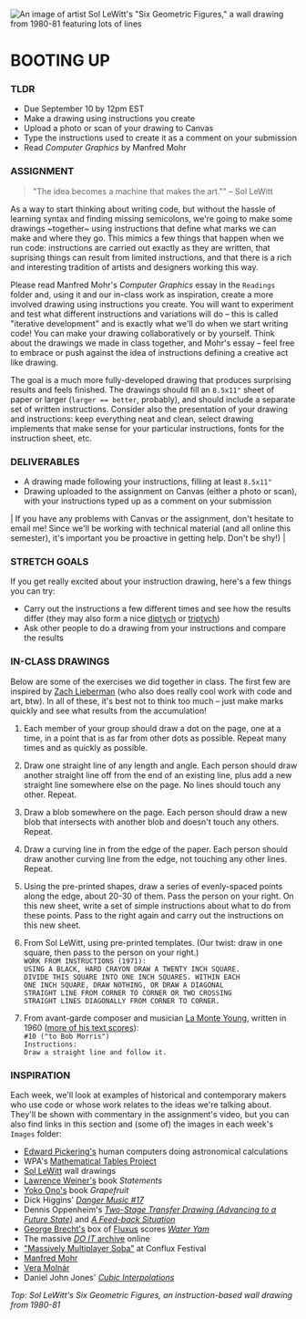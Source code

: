 ![An image of artist Sol LeWitt's "Six Geometric Figures," a wall drawing from 1980-81 featuring lots of lines](https://github.com/jeffThompson/CreativeProgramming1/blob/master/Week00_BootingUp/Images/SixGeometricFiguresPlusTwo_SolLeWitt_1980-81.jpg)

# BOOTING UP  

### TLDR  
* Due September 10 by 12pm EST  
* Make a drawing using instructions you create  
* Upload a photo or scan of your drawing to Canvas  
* Type the instructions used to create it as a comment on your submission  
* Read *Computer Graphics* by Manfred Mohr    


### ASSIGNMENT  

> "The idea becomes a machine that makes the art."" – Sol LeWitt  

As a way to start thinking about writing code, but without the hassle of learning syntax and finding missing semicolons, we're going to make some drawings ~together~ using instructions that define what marks we can make and where they go. This mimics a few things that happen when we run code: instructions are carried out exactly as they are written, that suprising things can result from limited instructions, and that there is a rich and interesting tradition of artists and designers working this way. 

Please read Manfred Mohr's *Computer Graphics* essay in the `Readings` folder and, using it and our in-class work as inspiration, create a more involved drawing using instructions you create. You will want to experiment and test what different instructions and variations will do – this is called "iterative development" and is exactly what we'll do when we start writing code! You can make your drawing collaboratively or by yourself. Think about the drawings we made in class together, and Mohr's essay – feel free to embrace or push against the idea of instructions defining a creative act like drawing.

The goal is a much more fully-developed drawing that produces surprising results and feels finished. The drawings should fill an `8.5x11"` sheet of paper or larger (`larger == better`, probably), and should include a separate set of written instructions. Consider also the presentation of your drawing and instructions: keep everything neat and clean, select drawing implements that make sense for your particular instructions, fonts for the instruction sheet, etc. 


### DELIVERABLES    
* A drawing made following your instructions, filling at least `8.5x11"`  
* Drawing uploaded to the assignment on Canvas (either a photo or scan), with your instructions typed up as a comment on your submission  

| If you have any problems with Canvas or the assignment, don't hesitate to email me! Since we'll be working with technical material (and all online this semester), it's important you be proactive in getting help. Don't be shy!) |


### STRETCH GOALS  
If you get really excited about your instruction drawing, here's a few things you can try:

* Carry out the instructions a few different times and see how the results differ (they may also form a nice [diptych](https://en.wikipedia.org/wiki/Diptych) or [triptych](https://en.wikipedia.org/wiki/Triptych))  
* Ask other people to do a drawing from your instructions and compare the results  


### IN-CLASS DRAWINGS  
Below are some of the exercises we did together in class. The first few are inspired by [Zach Lieberman](http://thesystemis.com) (who also does really cool work with code and art, btw). In all of these, it's best not to think too much – just make marks quickly and see what results from the accumulation!

1. Each member of your group should draw a dot on the page, one at a time, in a point that is as far from other dots as possible. Repeat many times and as quickly as possible.  

2. Draw one straight line of any length and angle. Each person should draw another straight line off from the end of an existing line, plus add a new straight line somewhere else on the page. No lines should touch any other. Repeat.  

3. Draw a blob somewhere on the page. Each person should draw a new blob that intersects with another blob and doesn't touch any others. Repeat.  

4. Draw a curving line in from the edge of the paper. Each person should draw another curving line from the edge, not touching any other lines. Repeat.   

5. Using the pre-printed shapes, draw a series of evenly-spaced points along the edge, about 20-30 of them. Pass the person on your right. On this new sheet, write a set of simple instructions about what to do from these points. Pass to the right again and carry out the instructions on this new sheet.

6. From Sol LeWitt, using pre-printed templates. (Our twist: draw in one square, then pass to the person on your right.)  
`WORK FROM INSTRUCTIONS (1971):`  
`USING A BLACK, HARD CRAYON DRAW A TWENTY INCH SQUARE.`  
`DIVIDE THIS SQUARE INTO ONE INCH SQUARES. WITHIN EACH`  
`ONE INCH SQUARE, DRAW NOTHING, OR DRAW A DIAGONAL`  
`STRAIGHT LINE FROM CORNER TO CORNER OR TWO CROSSING`  
`STRAIGHT LINES DIAGONALLY FROM CORNER TO CORNER.`  

7. From avant-garde composer and musician [La Monte Young](https://en.wikipedia.org/wiki/La_Monte_Young), written in 1960 ([more of his text scores](https://en.wikipedia.org/wiki/Compositions_1960#cite_note-9)):  
`#10 ("to Bob Morris")`  
`Instructions:`  
`Draw a straight line and follow it.` 


### INSPIRATION  
Each week, we'll look at examples of historical and contemporary makers who use code or whose work relates to the ideas we're talking about. They'll be shown with commentary in the assignment's video, but you can also find links in this section and (some of) the images in each week's `Images` folder:  

* [Edward Pickering's](https://en.wikipedia.org/wiki/Edward_Charles_Pickering) human computers doing astronomical calculations  
* WPA's [Mathematical Tables Project](https://en.wikipedia.org/wiki/Mathematical_Tables_Project)  
* [Sol LeWitt](https://en.wikipedia.org/wiki/Sol_LeWitt) wall drawings  
* [Lawrence Weiner's](https://en.wikipedia.org/wiki/Lawrence_Weiner) book *Statements*  
* [Yoko Ono's](https://en.wikipedia.org/wiki/Yoko_Ono) book *Grapefruit*  
* Dick Higgins' [*Danger Music #17*](https://www.moma.org/collection/works/127389)  
* Dennis Oppenheim's [*Two-Stage Transfer Drawing (Advancing to a Future State)*](https://www.dennisaoppenheim.org/copy-of-new-page) and [*A Feed-back Situation*](https://www.dennisaoppenheim.org/copy-3-of-new-page)  
* [George Brecht's](https://en.wikipedia.org/wiki/George_Brecht) box of [Fluxus](https://monoskop.org/images/c/c1/Brecht_George_Water_Yam_1963.pdf) scores [*Water Yam*](https://monoskop.org/images/c/c1/Brecht_George_Water_Yam_1963.pdf)  
* The massive [*DO IT* archive](http://projects.e-flux.com/do_it/manuals/0_manual.html) online  
* ["Massively Multiplayer Soba"](http://www.tiltfactor.org/game/massively-multiplayer-urban-games/) at Conflux Festival  
* [Manfred Mohr](https://en.wikipedia.org/wiki/Manfred_Mohr)  
* [Vera Molnár](https://en.wikipedia.org/wiki/Vera_Moln%C3%A1r)  
* Daniel John Jones' [*Cubic Interpolations*](http://www.erase.net/weblog/2013-07/cube-interpolations)  

*Top: Sol LeWitt's *Six Geometric Figures,* an instruction-based wall drawing from 1980-81*

